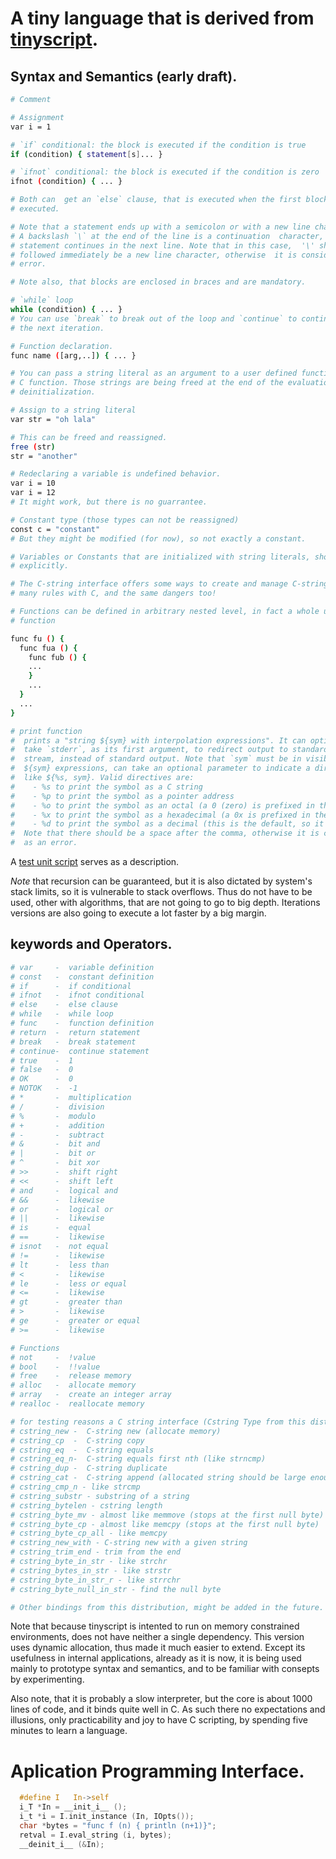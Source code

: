 # A tiny language that is derived from [tinyscript](https://github.com/totalspectrum/tinyscript).

## Syntax and Semantics (early draft).
```sh
# Comment

# Assignment
var i = 1

# `if` conditional: the block is executed if the condition is true
if (condition) { statement[s]... }

# `ifnot` conditional: the block is executed if the condition is zero
ifnot (condition) { ... }

# Both can  get an `else` clause, that is executed when the first block is not
# executed.

# Note that a statement ends up with a semicolon or with a new line character.
# A backslash `\` at the end of the line is a continuation  character, so  the
# statement continues in the next line. Note that in this case,  '\' should be
# followed immediately be a new line character, otherwise  it is considered an
# error.

# Note also, that blocks are enclosed in braces and are mandatory.

# `while` loop
while (condition) { ... }
# You can use `break` to break out of the loop and `continue` to continue with
# the next iteration.

# Function declaration.
func name ([arg,..]) { ... }

# You can pass a string literal as an argument to a user defined function, or to a
# C function. Those strings are being freed at the end of the evaluation or at the
# deinitialization.

# Assign to a string literal
var str = "oh lala"

# This can be freed and reassigned.
free (str)
str = "another"

# Redeclaring a variable is undefined behavior.
var i = 10
var i = 12
# It might work, but there is no guarrantee.

# Constant type (those types can not be reassigned)
const c = "constant"
# But they might be modified (for now), so not exactly a constant.

# Variables or Constants that are initialized with string literals, should be freed
# explicitly.

# The C-string interface offers some ways to create and manage C-strings. Those share
# many rules with C, and the same dangers too!

# Functions can be defined in arbitrary nested level, in fact a whole unit can be a
# function

func fu () {
  func fua () {
    func fub () {
    ...
    }
    ...
  }
  ...
}

# print function
#  prints a "string ${sym} with interpolation expressions". It can optionally
#  take `stderr`, as its first argument, to redirect output to standard error
#  stream, instead of standard output. Note that `sym` must be in visible scope.
#  ${sym} expressions, can take an optional parameter to indicate a directive,
#  like ${%s, sym}. Valid directives are:
#    - %s to print the symbol as a C string
#    - %p to print the symbol as a pointer address
#    - %o to print the symbol as an octal (a 0 (zero) is prefixed in the output)
#    - %x to print the symbol as a hexadecimal (a 0x is prefixed in the output)
#    - %d to print the symbol as a decimal (this is the default, so it can be omited)
#  Note that there should be a space after the comma, otherwise it is considered
#  as an error.
```
A [test unit script](../tests/interpreter_semantics.i) serves as a description.

*Note* that recursion can be guaranteed, but it is also dictated by system's stack
limits, so it is vulnerable to stack overflows. Thus do not have to be used, other
with algorithms, that are not going to go to big depth. Iterations versions are also
going to execute a lot faster by a big margin.

## keywords and Operators.
```sh
# var     -  variable definition
# const   -  constant definition
# if      -  if conditional
# ifnot   -  ifnot conditional
# else    -  else clause
# while   -  while loop
# func    -  function definition
# return  -  return statement
# break   -  break statement
# continue-  continue statement
# true    -  1
# false   -  0
# OK      -  0
# NOTOK   -  -1
# *       -  multiplication
# /       -  division
# %       -  modulo
# +       -  addition
# -       -  subtract
# &       -  bit and
# |       -  bit or
# ^       -  bit xor
# >>      -  shift right
# <<      -  shift left
# and     -  logical and
# &&      -  likewise
# or      -  logical or
# ||      -  likewise
# is      -  equal
# ==      -  likewise
# isnot   -  not equal
# !=      -  likewise
# lt      -  less than
# <       -  likewise
# le      -  less or equal
# <=      -  likewise
# gt      -  greater than
# >       -  likewise
# ge      -  greater or equal
# >=      -  likewise

# Functions
# not     -  !value
# bool    -  !!value
# free    -  release memory
# alloc   -  allocate memory
# array   -  create an integer array
# realloc -  reallocate memory

# for testing reasons a C string interface (Cstring Type from this distribution)
# cstring_new -  C-string new (allocate memory)
# cstring_cp  -  C-string copy
# cstring_eq  -  C-string equals
# cstring_eq_n-  C-string equals first nth (like strncmp)
# cstring_dup -  C-string duplicate
# cstring_cat -  C-string append (allocated string should be large enough)
# cstring_cmp_n - like strcmp
# cstring_substr - substring of a string
# cstring_bytelen - cstring length
# cstring_byte_mv - almost like memmove (stops at the first null byte)
# cstring_byte_cp - almost like memcpy (stops at the first null byte)
# cstring_byte_cp_all - like memcpy
# cstring_new_with - C-string new with a given string
# cstring_trim_end - trim from the end
# cstring_byte_in_str - like strchr
# cstring_bytes_in_str - like strstr
# cstring_byte_in_str_r - like strrchr
# cstring_byte_null_in_str - find the null byte

# Other bindings from this distribution, might be added in the future.
```
Note that because tinyscript is intented to run on memory constrained environments,
does not have neither a single dependency.  This version  uses  dynamic allocation,
thus made  it much  easier to extend. Except its usefulness in internal applications,
already as it is now, it is being used mainly to prototype syntax and semantics, and
to be familiar with consepts by experimenting.

Also note, that it is probably a slow interpreter, but the core is about 1000 lines
of code, and it binds quite well in C. As such there no expectations and illusions,
only practicability and joy to have C scripting, by spending five minutes to learn
a language.

# Aplication Programming Interface.
```C
  #define I   In->self
  i_T *In = __init_i__ ();
  i_t *i = I.init_instance (In, IOpts());
  char *bytes = "func f (n) { println (n+1)}";
  retval = I.eval_string (i, bytes);
  __deinit_i__ (&In);
```
